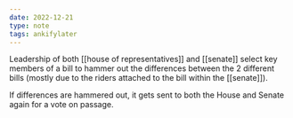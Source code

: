 ```yaml
---
date: 2022-12-21
type: note
tags: ankifylater
---
```


Leadership of both [[house of representatives]] and [[senate]] select key members of a bill to hammer out the differences between the 2 different bills (mostly due to the riders attached to the bill within the [[senate]]).

If differences are hammered out, it gets sent to both the House and Senate again for a vote on passage.
